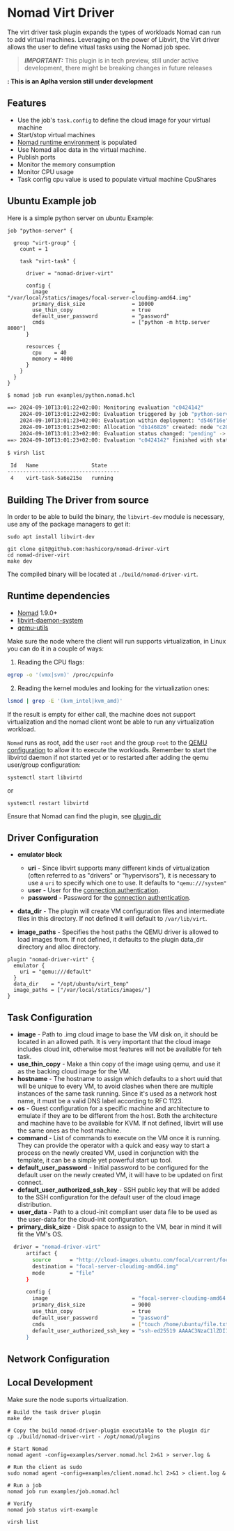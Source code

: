 Nomad Virt Driver
==================
The virt driver task plugin expands the types of workloads Nomad can run to add virtual machines.
Leveraging on the power of Libvirt, the Virt driver allows the user to define vitual tasks using the Nomad job spec.

> **_IMPORTANT:_** This plugin is in tech preview, still under active development, there might be breaking changes in future releases

**: This is an Aplha version still under development**

## Features

* Use the job's `task.config` to define the cloud image for your virtual machine
* Start/stop virtual machines
* [Nomad runtime environment](https://www.nomadproject.io/docs/runtime/environment.html) is populated
* Use Nomad alloc data in the virtual machine.
* Publish ports
* Monitor the memory consumption
* Monitor CPU usage
* Task config cpu value is used to populate virtual machine CpuShares

## Ubuntu Example job

Here is a simple python server on ubuntu Example:

```hcl
job "python-server" {

  group "virt-group" {
    count = 1

    task "virt-task" {

      driver = "nomad-driver-virt"

      config {
        image                           = "/var/local/statics/images/focal-server-cloudimg-amd64.img"
        primary_disk_size               = 10000
        use_thin_copy                   = true
        default_user_password           = "password"
        cmds                            = ["python -m http.server 8000"]
      }

      resources {
        cpu    = 40
        memory = 4000
      }
    }
  }
}
```

```sh
$ nomad job run examples/python.nomad.hcl 

==> 2024-09-10T13:01:22+02:00: Monitoring evaluation "c0424142"
    2024-09-10T13:01:22+02:00: Evaluation triggered by job "python-server"
    2024-09-10T13:01:23+02:00: Evaluation within deployment: "d546f16e"
    2024-09-10T13:01:23+02:00: Allocation "db146826" created: node "c20ee15a", group "virt-group"
    2024-09-10T13:01:23+02:00: Evaluation status changed: "pending" -> "complete"
==> 2024-09-10T13:01:23+02:00: Evaluation "c0424142" finished with status "complete"

$ virsh list

 Id   Name                 State
------------------------------------
 4    virt-task-5a6e215e   running

```

## Building The Driver from source

In order to be able to build the binary, the `libvirt-dev` module is necessary, 
use any of the package managers to get it:
 
 ```
sudo apt install libvirt-dev 
```

```shell-session
git clone git@github.com:hashicorp/nomad-driver-virt
cd nomad-driver-virt
make dev
```

The compiled binary will be located at `./build/nomad-driver-virt`.

## Runtime dependencies

* [Nomad](https://www.nomadproject.io/downloads.html) 1.9.0+
* [libvirt-daemon-system](https://pkgs.org/download/libvirt-daemon-system)
* [qemu-utils](https://pkgs.org/download/qemu-utils)

Make sure the node where the client will run supports virtualization, in Linux you can do it in a couple of ways:
1. Reading the CPU flags:
```sh
egrep -o '(vmx|svm)' /proc/cpuinfo
```

2. Reading the kernel modules and looking for the virtualization ones:
```sh
lsmod | grep -E '(kvm_intel|kvm_amd)'
```

If the result is empty for either call, the machine does not support virtualization and the nomad client wont be able to run any virtualization workload.

`Nomad` runs as root, add the user `root` and the group `root` to the [QEMU configuration](https://libvirt.org/drvqemu.html#posix-users-groups) to allow it to execute the workloads. Remember to start the libvirtd daemon if not started yet or to restarted after adding the qemu user/group configuration: 

```
systemctl start libvirtd
```
or
```
systemctl restart libvirtd
```

Ensure that Nomad can find the plugin, see [plugin_dir](https://www.nomadproject.io/docs/configuration/index.html#plugin_dir)

## Driver Configuration

* **emulator block**
  * **uri** - Since libvirt supports many different kinds of virtualization (often referred to as "drivers" or "hypervisors"), it is necessary to use a `uri` to specify which one
  to use. It defaults to `"qemu:///system"`
  * **user** - User for the [connection authentication](https://libvirt.org/auth.html).
  * **password** - Password for the [connection authentication](https://libvirt.org/auth.html).

* **data_dir** - The plugin will create VM configuration files and intermediate files in 
  this directory. If not defined it will default to `/var/lib/virt`.
* **image_paths** - Specifies the host paths the QEMU driver is allowed to load images from. If not defined, it defaults to the plugin data_dir directory and alloc directory.

```hcl
plugin "nomad-driver-virt" {
  emulator {
    uri = "qemu:///default"
  }
  data_dir    = "/opt/ubuntu/virt_temp"
  image_paths = ["/var/local/statics/images/"]
}
```

## Task Configuration
* **image** - Path to .img cloud image to base the VM disk on, it should be located in an allowed path. It is very important that the cloud image includes cloud init, otherwise most features will not be available for teh task.
* **use_thin_copy** - Make a thin copy of the image using qemu, and use it as the backing cloud image for the VM. 
* **hostname** - The hostname to assign which defaults to a short uuid that will be unique to every VM, to avoid clashes when there are multiple instances of the same task running. Since it's used as a network host name, it must be a valid DNS label according to RFC 1123.
* **os** - Guest configuration for a specific machine and architecture to emulate if they are to be different from the host. Both the architecture and machine have to be available for KVM. If not defined, libvirt will use the same ones as the host machine.
* **command** - List of commands to execute on the VM once it is running. They can provide the operator with a quick and easy way to start a process on the newly created VM, used in conjunction with the template, it can be a simple yet powerful start up tool.
* **default_user_password** - Initial password to be configured for the default user on the newly created VM, it will have to be updated on first connect.
* **default_user_authorized_ssh_key** - SSH public key that will be added to the SSH configuration for the default user of the cloud image distribution.
* **user_data** - Path to a cloud-init compliant user data file to be used as the user-data for the cloud-init configuration.
* **primary_disk_size** - Disk space to assign to the VM, bear in mind it will fit the
VM's OS.

```sh
  driver = "nomad-driver-virt"
      artifact {
        source      = "http://cloud-images.ubuntu.com/focal/current/focal-server-cloudimg-amd64.img"
        destination = "focal-server-cloudimg-amd64.img"
        mode        = "file"
      } 

      config {
        image                           = "focal-server-cloudimg-amd64.img"
        primary_disk_size               = 9000
        use_thin_copy                   = true
        default_user_password           = "password"
        cmds                            = ["touch /home/ubuntu/file.txt"]
        default_user_authorized_ssh_key = "ssh-ed25519 AAAAC3NzaC1lZDI1NTE5AAAAIC31v1...
      }

```

## Network Configuration

## Local Development

Make sure the node suports virtualization.

```
# Build the task driver plugin
make dev

# Copy the build nomad-driver-plugin executable to the plugin dir
cp ./build/nomad-driver-virt - /opt/nomad/plugins

# Start Nomad
nomad agent -config=examples/server.nomad.hcl 2>&1 > server.log &

# Run the client as sudo
sudo nomad agent -config=examples/client.nomad.hcl 2>&1 > client.log &

# Run a job
nomad job run examples/job.nomad.hcl

# Verify
nomad job status virt-example

virsh list
```
